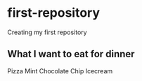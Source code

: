 # first-repository
Creating my first repository

## What I want to eat for dinner

Pizza
Mint Chocolate Chip Icecream
